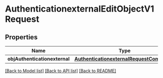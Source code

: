 # AuthenticationexternalEditObjectV1Request

## Properties
Name | Type | Description | Notes
------------ | ------------- | ------------- | -------------
**objAuthenticationexternal** | [**AuthenticationexternalRequestCompound**](AuthenticationexternalRequestCompound.md) |  | 

[[Back to Model list]](../README.md#documentation-for-models) [[Back to API list]](../README.md#documentation-for-api-endpoints) [[Back to README]](../README.md)


